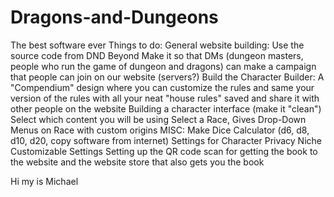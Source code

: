# Dragons-and-Dungeons
The best software ever
Things to do: 
  General website building:
    Use the source code from DND Beyond
    Make it so that DMs (dungeon masters, people who run the game of dungeon and dragons) can make a campaign that people can join on our website (servers?)
  Build the Character Builder:
    A "Compendium" design where you can customize the rules and same your version of the rules with all your neat "house rules" saved and share it with other people on the website
    Building a character interface (make it "clean")
    Select which content you will be using
    Select a Race, Gives Drop-Down Menus on Race with custom origins
  MISC:
    Make Dice Calculator (d6, d8, d10, d20, copy software from internet)
    Settings for Character Privacy
    Niche Customizable Settings
    Setting up the QR code scan for getting the book to the website and the website store that also gets you the book


Hi my is Michael
